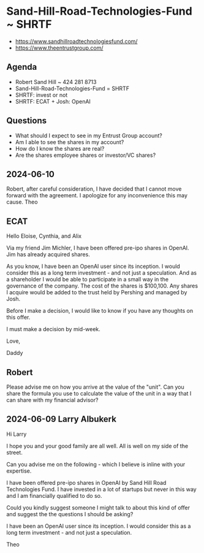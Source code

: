# Sand-Hill-Road-Technologies-Fund ~ SHRTF

* https://www.sandhillroadtechnologiesfund.com/
* https://www.theentrustgroup.com/

## Agenda

* Robert Sand Hill ~ 424 281 8713
* Sand-Hill-Road-Technologies-Fund = SHRTF
* SHRTF: invest or not
* SHRTF: ECAT + Josh: OpenAI

## Questions

* What should I expect to see in my Entrust Group account?
* Am I able to see the shares in my account?
* How do I know the shares are real?
* Are the shares employee shares or investor/VC shares?

## 2024-06-10

Robert, after careful consideration, I have decided that I cannot move forward with the agreement. I apologize for any inconvenience this may cause. Theo

## ECAT

Hello Eloise, Cynthia, and Alix

Via my friend Jim Michler, I have been offered pre-ipo shares in OpenAI. Jim has already acquired shares.

As you know, I have been an OpenAI user since its inception. I would consider this as a long term investment - and not just a speculation. And as a shareholder I would be able to participate in a small way in the governance of the company. The cost of the shares is $100,100. Any shares I acquire would be added to the trust held by Pershing and managed by Josh.

Before I make a decision, I would like to know if you have any thoughts on this offer.

I must make a decision by mid-week.

Love,

Daddy



## Robert

Please advise me on how you arrive at the value of the "unit". Can you share the formula you use to calculate the value of the unit in a way that I can share with my financial advisor?



## 2024-06-09 Larry Albukerk

Hi Larry

I hope you and your good family are all well. All is well on my side of the street.

Can you advise me on the following - which I believe is inline with your expertise.

I have been offered pre-ipo shares in OpenAI by Sand Hill Road Technologies Fund. I have invested in a lot of startups but never in this way and I am financially qualified to do so.

Could you kindly suggest someone I might talk to about this kind of offer and suggest the the questions I should be asking?

I have been an OpenAI user since its inception. I would consider this as a long term investment - and not just a speculation.


Theo


